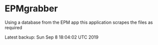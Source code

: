# EPMgrabber
Using a database from the EPM app this application scrapes the files as required


Latest backup: Sun Sep 8 18:04:02 UTC 2019
